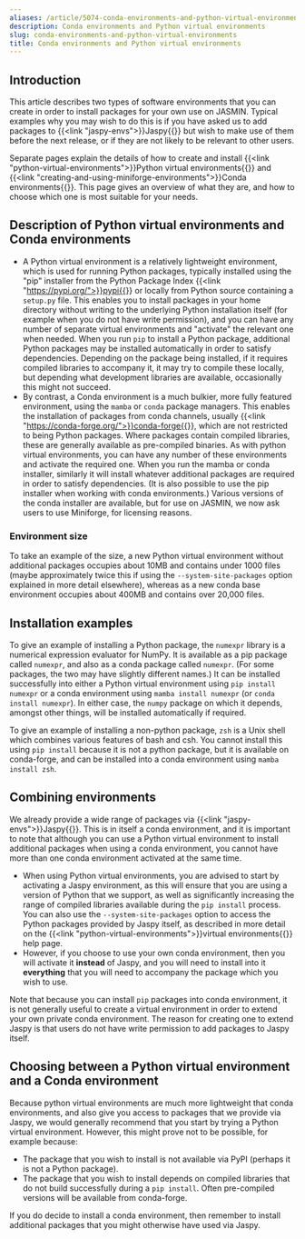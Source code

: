 ```yaml
---
aliases: /article/5074-conda-environments-and-python-virtual-environments
description: Conda environments and Python virtual environments
slug: conda-environments-and-python-virtual-environments
title: Conda environments and Python virtual environments
---
```


## Introduction

This article describes two types of software environments that you can create
in order to install packages for your own use on JASMIN. Typical examples why
you may wish to do this is if you have asked us to add packages to
{{<link "jaspy-envs">}}Jaspy{{</link>}} but wish to make use of them before the next release, or
if they are not likely to be relevant to other users.

Separate pages explain the details of how to create and install {{<link "python-virtual-environments">}}Python
virtual environments{{</link>}} and {{<link "creating-and-using-miniforge-environments">}}Conda
environments{{</link>}}. This
page gives an overview of what they are, and how to choose which one is most
suitable for your needs.

## Description of Python virtual environments and Conda environments

- A Python virtual environment is a relatively lightweight environment, which is used for running Python packages, typically installed using the "pip" installer from the Python Package Index {{<link "https://pypi.org/">}}pypi{{</link>}} or locally from Python source containing a `setup.py` file. This enables you to install packages in your home directory without writing to the underlying Python installation itself (for example when you do not have write permission), and you can have any number of separate virtual environments and "activate" the relevant one when needed. When you run `pip` to install a Python package, additional Python packages may be installed automatically in order to satisfy dependencies. Depending on the package being installed, if it requires compiled libraries to accompany it, it may try to compile these locally, but depending what development libraries are available, occasionally this might not succeed.
- By contrast, a Conda environment is a much bulkier, more fully featured environment, using the `mamba` or `conda` package managers. This enables the installation of packages from conda channels, usually {{<link "https://conda-forge.org/">}}conda-forge{{</link>}}, which are not restricted to being Python packages. Where packages contain compiled libraries, these are generally available as pre-compiled binaries. As with python virtual environments, you can have any number of these environments and activate the required one. When you run the mamba or conda installer, similarly it will install whatever additional packages are required in order to satisfy dependencies. (It is also possible to use the pip installer when working with conda environments.) Various versions of the conda installer are available, but for use on JASMIN, we now ask users to use Miniforge, for licensing reasons.

### Environment size

To take an example of the size, a new Python virtual environment without
additional packages occupies about 10MB and contains under 1000 files (maybe
approximately twice this if using the `--system-site-packages` option
explained in more detail elsewhere), whereas as a new conda base environment
occupies about 400MB and contains over 20,000 files.

## Installation examples

To give an example of installing a Python package, the `numexpr` library is a
numerical expression evaluator for NumPy. It is available as a pip package
called `numexpr`, and also as a conda package called `numexpr`. (For some
packages, the two may have slightly different names.) It can be installed
successfully into either a Python virtual environment using
`pip install numexpr` or a conda environment using `mamba install numexpr`
(or `conda install numexpr`). In either case, the `numpy` package on which
it depends, amongst other things, will be installed automatically if required.

To give an example of installing a non-python package, `zsh` is a Unix shell
which combines various features of bash and csh. You cannot install this using
`pip install` because it is not a python package, but it is available on
conda-forge, and can be installed into a conda environment using `mamba
install zsh`.

## Combining environments

We already provide a wide range of packages via {{<link "jaspy-envs">}}Jaspy{{</link>}}.
This is in itself a conda environment, and it is important to note that
although you can use a Python virtual environment to install additional
packages when using a conda environment, you cannot have more than one conda
environment activated at the same time.

- When using Python virtual environments, you are advised to start by activating a Jaspy environment, as this will ensure that you are using a version of Python that we support, as well as significantly increasing the range of compiled libraries available during the `pip install` process. You can also use the `--system-site-packages` option to access the Python packages provided by Jaspy itself, as described in more detail on the {{<link "python-virtual-environments">}}virtual environments{{</link>}} help page.
- However, if you choose to use your own conda environment, then you will activate it **instead** of Jaspy, and you will need to install into it **everything** that you will need to accompany the package which you wish to use.

Note that because you can install `pip` packages into conda environment, it is
not generally useful to create a virtual environment in order to extend your
own private conda environment. The reason for creating one to extend Jaspy is
that users do not have write permission to add packages to Jaspy itself.

## Choosing between a Python virtual environment and a Conda environment

Because python virtual environments are much more lightweight that conda
environments, and also give you access to packages that we provide via Jaspy,
we would generally recommend that you start by trying a Python virtual
environment. However, this might prove not to be possible, for example
because:

- The package that you wish to install is not available via PyPI (perhaps it is not a Python package).
- The package that you wish to install depends on compiled libraries that do not build successfully during a `pip install`. Often pre-compiled versions will be available from conda-forge.

If you do decide to install a conda environment, then remember to install
additional packages that you might otherwise have used via Jaspy.
